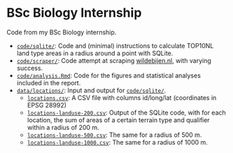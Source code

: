 # BSc Biology Internship

Code from my BSc Biology internship.

- [`code/sqlite/`](code/sqlite): Code and (minimal) instructions to calculate TOP10NL land type areas in a radius around a point with SQLite.
- [`code/scraper/`](code/scraper): Code attempt at scraping [wildebijen.nl](https://wildebijen.nl/), with varying success.
- [`code/analysis.Rmd`](code/analysis.Rmd): Code for the figures and statistical analyses included in the report.
- [`data/locations/`](data/locations): Input and output for [`code/sqlite/`](code/sqlite).
  - [`locations.csv`](data/locations/locations.csv):
    A CSV file with columns id/long/lat (coordinates in EPSG 28992)
  - [`locations-landuse-200.csv`](data/locations/locations-landuse-200.csv):
    Output of the SQLite code, with for each location, the sum of areas of a certain terrain type and qualifier within a radius of 200 m.
  - [`locations-landuse-500.csv`](data/locations/locations-landuse-500.csv):
    The same for a radius of 500 m.
  - [`locations-landuse-1000.csv`](data/locations/locations-landuse-1000.csv):
    The same for a radius of 1000 m.
